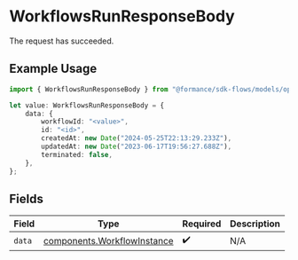 # WorkflowsRunResponseBody

The request has succeeded.

## Example Usage

```typescript
import { WorkflowsRunResponseBody } from "@formance/sdk-flows/models/operations";

let value: WorkflowsRunResponseBody = {
    data: {
        workflowId: "<value>",
        id: "<id>",
        createdAt: new Date("2024-05-25T22:13:29.233Z"),
        updatedAt: new Date("2023-06-17T19:56:27.688Z"),
        terminated: false,
    },
};
```

## Fields

| Field                                                                      | Type                                                                       | Required                                                                   | Description                                                                |
| -------------------------------------------------------------------------- | -------------------------------------------------------------------------- | -------------------------------------------------------------------------- | -------------------------------------------------------------------------- |
| `data`                                                                     | [components.WorkflowInstance](../../models/components/workflowinstance.md) | :heavy_check_mark:                                                         | N/A                                                                        |